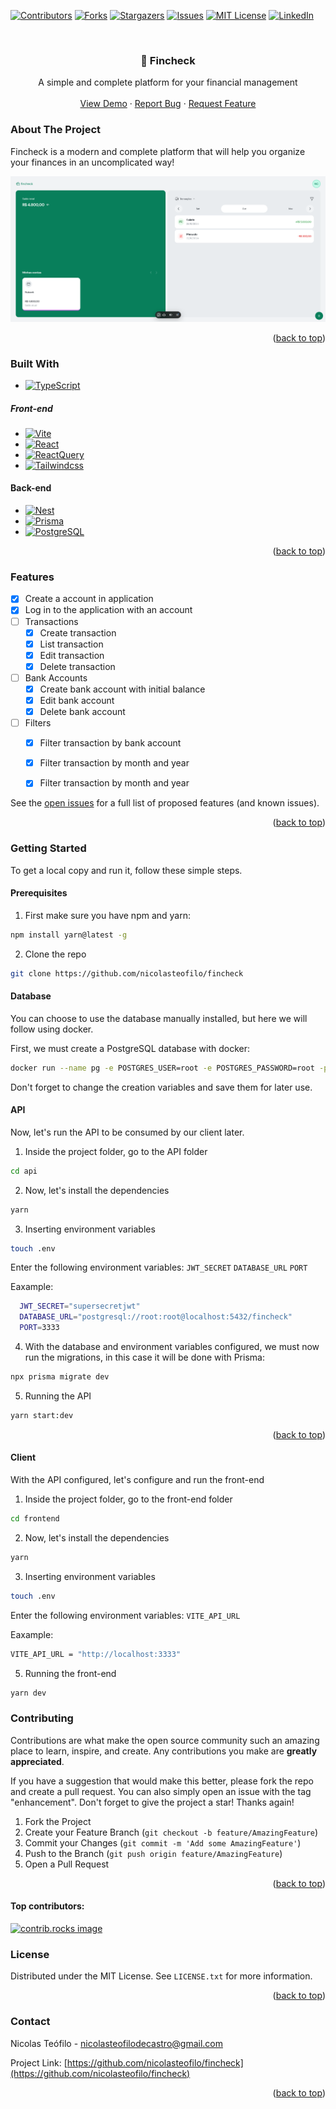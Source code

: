 <!-- Improved compatibility of back to top link: See: https://github.com/othneildrew/Best-README-Template/pull/73 -->

<a id="readme-top"></a>

<!--
*** Thanks for checking out the Best-README-Template. If you have a suggestion
*** that would make this better, please fork the repo and create a pull request
*** or simply open an issue with the tag "enhancement".
*** Don't forget to give the project a star!
*** Thanks again! Now go create something AMAZING! :D
-->

<!-- PROJECT SHIELDS -->
<!--
*** I'm using markdown "reference style" links for readability.
*** Reference links are enclosed in brackets [ ] instead of parentheses ( ).
*** See the bottom of this document for the declaration of the reference variables
*** for contributors-url, forks-url, etc. This is an optional, concise syntax you may use.
*** https://www.markdownguide.org/basic-syntax/#reference-style-links
-->

[![Contributors][contributors-shield]][contributors-url]
[![Forks][forks-shield]][forks-url]
[![Stargazers][stars-shield]][stars-url]
[![Issues][issues-shield]][issues-url]
[![MIT License][license-shield]][license-url]
[![LinkedIn][linkedin-shield]][linkedin-url]

<!-- PROJECT LOGO -->
<br />
<div align="center">
<h3 align="center">💸 Fincheck</h3>
  <p align="center">
    A simple and complete platform for your financial management
    <br />
    <br />
    <a href="https://github.com/nicolasteofilo/fincheck">View Demo</a>
    ·
    <a href="https://github.com/nicolasteofilo/fincheck/issues/new?labels=bug&template=bug-report---.md">Report Bug</a>
    ·
    <a href="https://github.com/nicolasteofilo/fincheck/issues/new?labels=enhancement&template=feature-request---.md">Request Feature</a>
  </p>
</div>

<!-- ABOUT THE PROJECT -->

### About The Project

Fincheck is a modern and complete platform that will help you organize your finances in an uncomplicated way!

![Home Page](/.github/images/homepage.png)

<p align="right">(<a href="#readme-top">back to top</a>)</p>

### Built With

- [![TypeScript][TypeScript]][TypeScript-url]

##### Front-end

- [![Vite][Vite]][Vite-url]
- [![React][React.js]][React-url]
- [![ReactQuery][ReactQuery]][ReactQuery-url]
- [![Tailwindcss][Tailwindcss]][Tailwindcss-url]

#### Back-end
- [![Nest][Nest]][Nest-url]
- [![Prisma][Prisma]][Prisma-url]
- [![PostgreSQL][PostgreSQL]][PostgreSQL-url]

<p align="right">(<a href="#readme-top">back to top</a>)</p>

### Features

- [x] Create a account in application
- [x] Log in to the application with an account
- [ ] Transactions
  - [x] Create transaction
  - [x] List transaction
  - [x] Edit transaction
  - [x] Delete transaction
- [ ] Bank Accounts
  - [x] Create bank account with initial balance
  - [x] Edit bank account
  - [x] Delete bank account
- [ ] Filters
  - [x] Filter transaction by bank account
  - [x] Filter transaction by month and year
  - [x] Filter transaction by month and year


See the [open issues](https://github.com/nicolasteofilo/fincheck/issues) for a full list of proposed features (and known issues).

<p align="right">(<a href="#readme-top">back to top</a>)</p>

<!-- GETTING STARTED -->

### Getting Started
To get a local copy and run it, follow these simple steps.

#### Prerequisites
1. First make sure you have npm and yarn:
```sh
npm install yarn@latest -g
```

2. Clone the repo
```sh
git clone https://github.com/nicolasteofilo/fincheck
```

#### Database
You can choose to use the database manually installed, but here we will follow using docker.

First, we must create a PostgreSQL database with docker:

```sh
docker run --name pg -e POSTGRES_USER=root -e POSTGRES_PASSWORD=root -p 5432:5432 -d postgres
```

Don't forget to change the creation variables and save them for later use.

#### API
Now, let's run the API to be consumed by our client later.

1. Inside the project folder, go to the API folder
```sh
cd api
```

2. Now, let's install the dependencies
```sh
yarn
```

3. Inserting environment variables
```sh
touch .env
```

Enter the following environment variables:
`JWT_SECRET`
`DATABASE_URL`
`PORT`

Eaxample:
```bash
  JWT_SECRET="supersecretjwt"
  DATABASE_URL="postgresql://root:root@localhost:5432/fincheck"
  PORT=3333
```

4. With the database and environment variables configured, we must now run the migrations, in this case it will be done with Prisma:
```sh
npx prisma migrate dev
```

5. Running the API
```sh
yarn start:dev
```

<p align="right">(<a href="#readme-top">back to top</a>)</p>

<!-- USAGE EXAMPLES -->

<!-- ROADMAP -->


#### Client
With the API configured, let's configure and run the front-end

1. Inside the project folder, go to the front-end folder
```sh
cd frontend
```

2. Now, let's install the dependencies
```sh
yarn
```

3. Inserting environment variables
```sh
touch .env
```

Enter the following environment variables:
`VITE_API_URL`

Eaxample:
```bash
VITE_API_URL = "http://localhost:3333"
```

5. Running the front-end
```sh
yarn dev
```


<!-- CONTRIBUTING -->

### Contributing

Contributions are what make the open source community such an amazing place to learn, inspire, and create. Any contributions you make are **greatly appreciated**.

If you have a suggestion that would make this better, please fork the repo and create a pull request. You can also simply open an issue with the tag "enhancement".
Don't forget to give the project a star! Thanks again!

1. Fork the Project
2. Create your Feature Branch (`git checkout -b feature/AmazingFeature`)
3. Commit your Changes (`git commit -m 'Add some AmazingFeature'`)
4. Push to the Branch (`git push origin feature/AmazingFeature`)
5. Open a Pull Request

<p align="right">(<a href="#readme-top">back to top</a>)</p>

#### Top contributors:

<a href="https://github.com/nicolasteofilo/fincheck/graphs/contributors">
  <img src="https://contrib.rocks/image?repo=nicolasteofilo/fincheck" alt="contrib.rocks image" />
</a>

<!-- LICENSE -->

### License

Distributed under the MIT License. See `LICENSE.txt` for more information.

<p align="right">(<a href="#readme-top">back to top</a>)</p>

<!-- CONTACT -->

### Contact

Nicolas Teófilo - nicolasteofilodecastro@gmail.com

Project Link: [https://github.com/nicolasteofilo/fincheck](https://github.com/nicolasteofilo/fincheck)

<p align="right">(<a href="#readme-top">back to top</a>)</p>

<!-- MARKDOWN LINKS & IMAGES -->
<!-- https://www.markdownguide.org/basic-syntax/#reference-style-links -->

[contributors-shield]: https://img.shields.io/github/contributors/nicolasteofilo/fincheck.svg?style=for-the-badge
[contributors-url]: https://github.com/nicolasteofilo/fincheck/graphs/contributors
[forks-shield]: https://img.shields.io/github/forks/nicolasteofilo/fincheck.svg?style=for-the-badge
[forks-url]: https://github.com/nicolasteofilo/fincheck/network/members
[stars-shield]: https://img.shields.io/github/stars/nicolasteofilo/fincheck.svg?style=for-the-badge
[stars-url]: https://github.com/nicolasteofilo/fincheck/stargazers
[issues-shield]: https://img.shields.io/github/issues/nicolasteofilo/fincheck.svg?style=for-the-badge
[issues-url]: https://github.com/nicolasteofilo/fincheck/issues
[license-shield]: https://img.shields.io/github/license/nicolasteofilo/fincheck.svg?style=for-the-badge
[license-url]: https://github.com/nicolasteofilo/fincheck/blob/master/LICENSE.txt
[linkedin-shield]: https://img.shields.io/badge/-LinkedIn-black.svg?style=for-the-badge&logo=linkedin&colorB=555
[linkedin-url]: https://linkedin.com/in/nicolasteofilo
[product-screenshot]: images/screenshot.png
[React.js]: https://img.shields.io/badge/React-20232A?style=for-the-badge&logo=react&logoColor=61DAFB
[React-url]: https://reactjs.org/
[Tailwindcss]: https://img.shields.io/badge/TailwindCSS-20232A?style=for-the-badge&logo=tailwindcss&logoColor=61DAFB
[Tailwindcss-url]: https://tailwindcss.com/
[ReactQuery]: https://img.shields.io/badge/ReactQuery-20232A?style=for-the-badge&logo=react%20query&logoColor=61DAFB
[ReactQuery-url]: https://tanstack.com/query/latest/docs/framework/react/overview
[Vite]: https://img.shields.io/badge/Vite-20232A?style=for-the-badge&logo=vite&logoColor=61DAFB
[Vite-url]: https://vite.dev/
[Nest]: https://img.shields.io/badge/Nest-20232A?style=for-the-badge&logo=nestjs&logoColor=61DAFB
[Nest-url]: https://nestjs.com/
[Prisma]: https://img.shields.io/badge/Prisma-20232A?style=for-the-badge&logo=prisma&logoColor=61DAFB
[Prisma-url]: https://www.prisma.io/
[PostgreSQL]: https://img.shields.io/badge/PostgreSQL-20232A?style=for-the-badge&logo=postgresql&logoColor=61DAFB
[PostgreSQL-url]: https://www.postgresql.org/
[TypeScript]: https://img.shields.io/badge/TypeScript-20232A?style=for-the-badge&logo=typescript&logoColor=61DAFB
[TypeScript-url]: https://www.typescriptlang.org/

